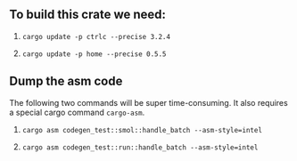 ## To build this crate we need:

1. ```cargo update -p ctrlc --precise 3.2.4```

2. ```cargo update -p home --precise 0.5.5```

## Dump the asm code

The following two commands will be super time-consuming. It also requires a special cargo command ```cargo-asm```.

1. ```cargo asm codegen_test::smol::handle_batch --asm-style=intel```

2. ```cargo asm codegen_test::run::handle_batch --asm-style=intel```